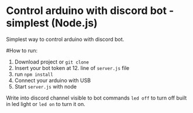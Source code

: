 # Control arduino with discord bot - simplest (Node.js)
Simplest way to control arduino with discord bot.

#How to run:
1. Download project or `git clone`
2. Insert your bot token at 12. line of `server.js` file
3. run `npm install`
4. Connect your arduino with USB
5. Start `server.js` with node

Write into discord channel visible to bot commands `led off` to turn off built in led light or `led on` to turn it on.